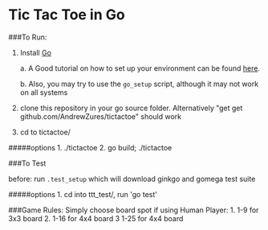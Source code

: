 Tic Tac Toe in Go
=======

###To Run:

1.  Install [Go](http://golang.org/doc/install)

     a.  A Good tutorial on how to set up your environment can be found [here](http://skife.org/golang/2013/03/24/go_dev_env.html).

     b.  Also, you may try to use the `go_setup` script, although it may not work on all systems

2.  clone this repository in your go source folder.  Alternatively "get get github.com/AndrewZures/tictactoe" should work

3. cd to tictactoe/

#####options
        1. ./tictactoe
        2. go build; ./tictactoe

###To Test

before: run `.test_setup` which will download ginkgo and gomega test suite

#####options
        1. cd into ttt_test/, run 'go test'

###Game Rules:
    Simply choose board spot if using Human Player:
        1. 1-9 for 3x3 board
        2. 1-16 for 4x4 board
        3  1-25 for 4x4 board


